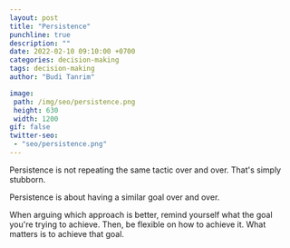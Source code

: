 ```yaml
---
layout: post
title: "Persistence"
punchline: true
description: ""
date: 2022-02-10 09:10:00 +0700
categories: decision-making
tags: decision-making
author: "Budi Tanrim"

image:
 path: /img/seo/persistence.png
 height: 630
 width: 1200
gif: false
twitter-seo: 
 - "seo/persistence.png"
---
```


Persistence is not repeating the same tactic over and over. That's simply stubborn.

Persistence is about having a similar goal
over and over.

When arguing which approach is better, remind yourself what the goal you're trying to achieve. Then, be flexible on how to achieve it. What matters is to achieve that goal.